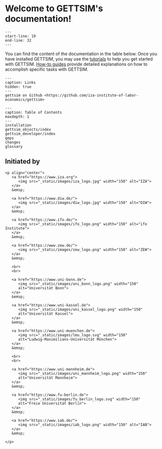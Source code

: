 # Welcome to GETTSIM's documentation!

```{include} ../README.md
---
start-line: 19
end-line: 32
---
```

You can find the content of the documentation in the table below. Once you have
installed GETTSIM, you may use the [tutorials](tutorials) to help you get started with
GETTSIM. [How-to guides](how_to_guides) provide detailed explanations on how to
accomplish specific tasks with GETTSIM.

```{toctree}
---
caption: Links
hidden: true
---
gettsim on Github <https://github.com/iza-institute-of-labor-economics/gettsim>
```

```{toctree}
---
caption: Table of Contents
maxdepth: 1
---
installation
gettsim_objects/index
gettsim_developer/index
geps
changes
glossary
```

## Initiated by

```{raw} html
<p align="center">
   <a href="https://www.iza.org">
      <img src="_static/images/iza_logo.jpg" width="150" alt="IZA">
   </a>
   &emsp;

   <a href="https://www.diw.de/">
      <img src="_static/images/diw_logo.jpg" width="150" alt="DIW">
   </a>
   &emsp;

   <a href="https://www.ifo.de/">
      <img src="_static/images/ifo_logo.png" width="150" alt="ifo Institute">
   </a>
   &emsp;

   <a href="https://www.zew.de/">
      <img src="_static/images/zew_logo.png" width="150" alt="ZEW">
   </a>
   &emsp;

   <br>
   <br>

   <a href="https://www.uni-bonn.de">
      <img src="_static/images/uni_bonn_logo.png" width="150"
      alt="Universität Bonn">
   </a>
   &emsp;

   <a href="https://www.uni-kassel.de">
      <img src="_static/images/uni_kassel_logo.png" width="150"
      alt="Universität Kassel">
   </a>
   &emsp;

   <a href="https://www.uni-muenchen.de">
      <img src="_static/images/lmu_logo.svg" width="150"
      alt="Ludwig-Maximilians-Universität München">
   </a>
   &emsp;

   <br>
   <br>

   <a href="https://www.uni-mannheim.de">
      <img src="_static/images/uni_mannheim_logo.png" width="150"
      alt="Universität Mannheim">
   </a>
   &emsp;

   <a href="https://www.fu-berlin.de">
      <img src="_static/images/fu_berlin_logo.svg" width="150"
      alt="Freie Universität Berlin">
   </a>
   &emsp;

   <a href="https://www.iab.de/">
      <img src="_static/images/iab_logo.png" width="150" alt="IAB">
   </a>
   &emsp;

</p>
```
